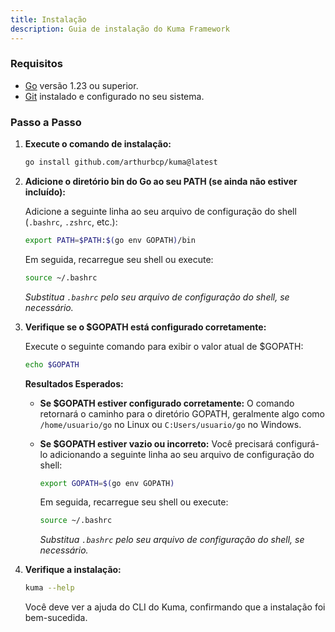 ```yaml
---
title: Instalação
description: Guia de instalação do Kuma Framework
---
```


### Requisitos

- [Go](https://golang.org/dl/) versão 1.23 ou superior.
- [Git](https://git-scm.com/downloads) instalado e configurado no seu sistema.

### Passo a Passo

1. **Execute o comando de instalação:**

   ```bash
   go install github.com/arthurbcp/kuma@latest
   ```

2. **Adicione o diretório bin do Go ao seu PATH (se ainda não estiver incluído):**

   Adicione a seguinte linha ao seu arquivo de configuração do shell (`.bashrc`, `.zshrc`, etc.):

   ```bash
   export PATH=$PATH:$(go env GOPATH)/bin
   ```

   Em seguida, recarregue seu shell ou execute:

   ```bash
   source ~/.bashrc
   ```

   _Substitua `.bashrc` pelo seu arquivo de configuração do shell, se necessário._

3. **Verifique se o \$GOPATH está configurado corretamente:**

   Execute o seguinte comando para exibir o valor atual de \$GOPATH:

   ```bash
   echo $GOPATH
   ```

   **Resultados Esperados:**

   - **Se \$GOPATH estiver configurado corretamente:** O comando retornará o caminho para o diretório GOPATH, geralmente algo como `/home/usuario/go` no Linux ou `C:Users/usuario/go` no Windows.
   - **Se \$GOPATH estiver vazio ou incorreto:** Você precisará configurá-lo adicionando a seguinte linha ao seu arquivo de configuração do shell:

     ```bash
     export GOPATH=$(go env GOPATH)
     ```

     Em seguida, recarregue seu shell ou execute:

     ```bash
     source ~/.bashrc
     ```

     _Substitua `.bashrc` pelo seu arquivo de configuração do shell, se necessário._

4. **Verifique a instalação:**

   ```bash
   kuma --help
   ```

   Você deve ver a ajuda do CLI do Kuma, confirmando que a instalação foi bem-sucedida.
